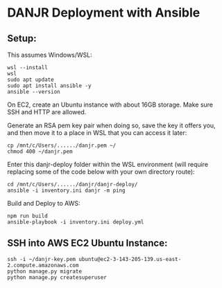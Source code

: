 
# DANJR Deployment with Ansible

## Setup:

This assumes Windows/WSL:

```
wsl --install
wsl
sudo apt update
sudo apt install ansible -y
ansible --version
```

On EC2, create an Ubuntu instance with about 16GB storage. Make sure SSH and HTTP are allowed.

Generate an RSA pem key pair when doing so, save the key it offers you, and then move it to a place in WSL that you can access it later:

```
cp /mnt/c/Users/....../danjr.pem ~/
chmod 400 ~/danjr.pem
```

Enter this danjr-deploy folder within the WSL environment (will require replacing some of the code below with your own directory route):

```
cd /mnt/c/Users/....../danjr/danjr-deploy/
ansible -i inventory.ini danjr -m ping
```

Build and Deploy to AWS:
```
npm run build
ansible-playbook -i inventory.ini deploy.yml
```


## SSH into AWS EC2 Ubuntu Instance:

```
ssh -i ~/danjr-key.pem ubuntu@ec2-3-143-205-139.us-east-2.compute.amazonaws.com
python manage.py migrate
python manage.py createsuperuser
```

